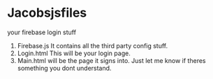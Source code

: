 # Jacobsjsfiles
your firebase login stuff

1. Firebase.js
It contains all the third party config stuff.
2. Login.html
This will be your login page.
3. Main.html will be the page it signs into.
Just let me know if theres something you dont understand.
